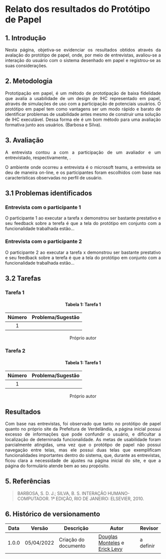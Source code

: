 # Relato dos resultados do Protótipo de Papel

## 1. Introdução

<p align="justify">
	Nesta página, objetiva-se evidenciar os resultados obtidos através da avalação do protótipo de papel, onde, por meio de entrevistas, avaliou-se a interação do usuário com o sistema desenhado em papel e registrou-se as suas considerações.
</p>

## 2. Metodologia

<p align="justify">
	Prototipação em papel, é um método de prototipação de baixa fidelidade que avalia a usabilidade de um design de IHC representado em papel, através de simulações de uso com a participação de potenciais usuários. O protótipo em papel tem como vantagens ser um modo rápido e barato de identificar problemas de usabilidade antes mesmo de construir uma solução de IHC executável. Dessa forma ele é um bom método para uma avaliação formativa junto aos usuários. (Barbosa e Silva).
</p>

## 3. Avaliação

<p align="justify">
	A entrevista contou a com a participação de um avaliador e um entrevistado, respectivamente, .
</p>

<p align="justify">
	O ambiente onde ocorreu a entrevista é o microsoft teams, a entrevista se deu de maneira on-line, e os participantes foram escolhidos com base nas características observadas no perfil de usuário.
</p>

## 3.1 Problemas identificados

### Entrevista com o participante 1

<p align="justify">
	O participante 1 ao executar a tarefa x demonstrou ser bastante prestativo e seu feedback sobre a terefa é que a tela do protótipo em conjunto com a funcionalidade trabalhada estão...
</p>

### Entrevista com o participante 2

<p align="justify">
	O participante 2 ao executar a tarefa x demonstrou ser bastante prestativo e seu feedback sobre a terefa é que a tela do protótipo em conjunto com a funcionalidade trabalhada estão...
</p>

## 3.2 Tarefas

### Tarefa 1

<center>

#### Tabela 1: Tarefa 1

|Número|Problema/Sugestão|
|:----:|:---------------:|
|1||

<figcaption>Próprio autor</figcaption>

</center>

### Tarefa 2

<center>

#### Tabela 1: Tarefa 1

|Número|Problema/Sugestão|
|:----:|:---------------:|
|1||

<figcaption>Próprio autor</figcaption>

</center>

## Resultados

<p align="justify">
	Com base nas entrevistas, foi observado que tanto no protótipo de papel quanto no próprio site da Prefeitura de Verdelândia, a página inicial possui excesso de informações que pode confundir o usuário, e dificultar a localização de deterninada funcionalidade. As metas de usabilidade foram parcialmente atingidas, uma vez que o protótipo de papel não possui navegação entre telas, mas ele possui duas telas que exemplificam funcionalidades importantes dentro do sistema, que, durante as entrevistas, ficou clara a necessidade de ajustes na página inicial do site, e que a página do formulário atende bem ao seu propósito.
</p>

## 5. Referências

> BARBOSA, S. D. J.; SILVA, B. S. INTERAÇÃO HUMANO-COMPUTADOR. 1ª EDIÇÃO, RIO DE JANEIRO: ELSEVIER, 2010.

## 6. Histórico de versionamento

|Data|Versão|Descrição|Autor|Revisor
|-|-|-|-|-|
|1.0.0|05/04/2022| Criação do documento | [Douglas Monteles](https://github.com/douglasmonteles) e [Erick Levy](https://github.com/ericklevy) | a definir |
